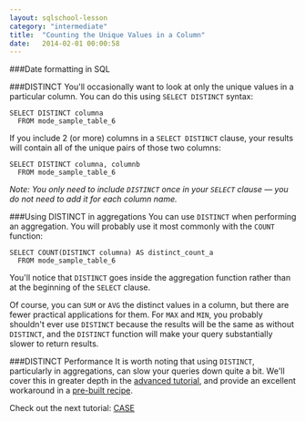 ```yaml
---
layout: sqlschool-lesson
category: "intermediate"
title:  "Counting the Unique Values in a Column"
date:   2014-02-01 00:00:58
---
```


<!--note: this one feels like it could come earlier-->

###Date formatting in SQL


###DISTINCT
You'll occasionally want to look at only the unique values in a particular column. You can do this using `SELECT DISTINCT` syntax:

    SELECT DISTINCT columna
      FROM mode_sample_table_6

If you include 2 (or more) columns in a `SELECT DISTINCT` clause, your results will contain all of the unique pairs of those two columns:

    SELECT DISTINCT columna, columnb
      FROM mode_sample_table_6

*Note: You only need to include `DISTINCT` once in your `SELECT` clause &mdash; you do not need to add it for each column name.*

###Using  DISTINCT in aggregations
You can use `DISTINCT` when performing an aggregation. You will probably use it most commonly with the `COUNT` function:

<!-- maybe include a practical example here -->

    SELECT COUNT(DISTINCT columna) AS distinct_count_a
      FROM mode_sample_table_6

You'll notice that `DISTINCT` goes inside the aggregation function rather than at the beginning of the `SELECT` clause.

Of course, you can `SUM` or `AVG` the distinct values in a column, but there are fewer practical applications for them. For `MAX` and `MIN`, you probably shouldn't ever use `DISTINCT` because the results will be the same as without `DISTINCT`, and the `DISTINCT` function will make your query substantially slower to return results.

###DISTINCT Performance
It is worth noting that using `DISTINCT`, particularly in aggregations, can slow your queries down quite a bit. We'll cover this in greater depth in the [advanced tutorial](/advanced/faster-queries), and provide an excellent workaround in a [pre-built recipe](/solutions-to-common-problems/fast-count-distinct).

Check out the next tutorial: [CASE](/intermediate/case.html)
